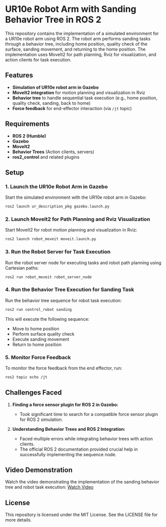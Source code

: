 # UR10e Robot Arm with Sanding Behavior Tree in ROS 2

This repository contains the implementation of a simulated environment for a UR10e robot arm using ROS 2. The robot arm performs sanding tasks through a behavior tree, including home position, quality check of the surface, sanding movement, and returning to the home position. The implementation uses MoveIt2 for path planning, Rviz for visualization, and action clients for task execution.

## Features
- **Simulation of UR10e robot arm in Gazebo**
- **MoveIt2 integration** for motion planning and visualization in Rviz
- **Behavior tree** to handle sequential task execution (e.g., home position, quality check, sanding, back to home)
- **Force feedback** for end-effector interaction (via `/jt` topic)

## Requirements
- **ROS 2 (Humble)**
- **Gazebo**
- **MoveIt2**
- **Behavior Trees** (Action clients, servers)
- **ros2_control** and related plugins

## Setup

### 1. Launch the UR10e Robot Arm in Gazebo
Start the simulated environment with the UR10e robot arm in Gazebo:

```bash
ros2 launch ur_description_pkg gazebo.launch.py
```

### 2. Launch MoveIt2 for Path Planning and Rviz Visualization
Start MoveIt2 for robot motion planning and visualization in Rviz:

```bash
ros2 launch robot_moveit moveit.launch.py
```

### 3. Run the Robot Server for Task Execution
Run the robot server node for executing tasks and robot path planning using Cartesian paths:

```bash
ros2 run robot_moveit robot_server_node
```

### 4. Run the Behavior Tree Execution for Sanding Task
Run the behavior tree sequence for robot task execution:

```bash
ros2 run control_robot sanding
```

This will execute the following sequence:
- Move to home position
- Perform surface quality check
- Execute sanding movement
- Return to home position

### 5. Monitor Force Feedback
To monitor the force feedback from the end effector, run:

```bash
ros2 topic echo /jt
```

## Challenges Faced
1. **Finding a force sensor plugin for ROS 2 in Gazebo:**
   - Took significant time to search for a compatible force sensor plugin for ROS 2 simulation.

2. **Understanding Behavior Trees and ROS 2 Integration:**
   - Faced multiple errors while integrating behavior trees with action clients.
   - The official ROS 2 documentation provided crucial help in successfully implementing the sequence node.

## Video Demonstration
Watch the video demonstrating the implementation of the sanding behavior tree and robot task execution:
[Watch Video](https://www.youtube.com/watch?v=TZqeba6U9-w)

## License
This repository is licensed under the MIT License. See the LICENSE file for more details.

